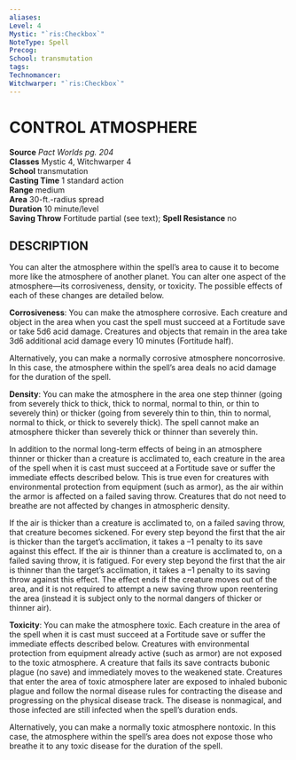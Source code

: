 ```yaml
---
aliases: 
Level: 4
Mystic: "`ris:Checkbox`"
NoteType: Spell
Precog: 
School: transmutation 
tags: 
Technomancer: 
Witchwarper: "`ris:Checkbox`"
---
```

# CONTROL ATMOSPHERE

**Source** _Pact Worlds pg. 204_  
**Classes** Mystic 4, Witchwarper 4  
**School** transmutation  
**Casting Time** 1 standard action  
**Range** medium  
**Area** 30-ft.-radius spread  
**Duration** 10 minute/level  
**Saving Throw** Fortitude partial (see text); **Spell Resistance** no

## DESCRIPTION

You can alter the atmosphere within the spell’s area to cause it to become more like the atmosphere of another planet. You can alter one aspect of the atmosphere—its corrosiveness, density, or toxicity. The possible effects of each of these changes are detailed below.

**Corrosiveness**: You can make the atmosphere corrosive. Each creature and object in the area when you cast the spell must succeed at a Fortitude save or take 5d6 acid damage. Creatures and objects that remain in the area take 3d6 additional acid damage every 10 minutes (Fortitude half).

Alternatively, you can make a normally corrosive atmosphere noncorrosive. In this case, the atmosphere within the spell’s area deals no acid damage for the duration of the spell.

**Density**: You can make the atmosphere in the area one step thinner (going from severely thick to thick, thick to normal, normal to thin, or thin to severely thin) or thicker (going from severely thin to thin, thin to normal, normal to thick, or thick to severely thick). The spell cannot make an atmosphere thicker than severely thick or thinner than severely thin.

In addition to the normal long-term effects of being in an atmosphere thinner or thicker than a creature is acclimated to, each creature in the area of the spell when it is cast must succeed at a Fortitude save or suffer the immediate effects described below. This is true even for creatures with environmental protection from equipment (such as armor), as the air within the armor is affected on a failed saving throw. Creatures that do not need to breathe are not affected by changes in atmospheric density.

If the air is thicker than a creature is acclimated to, on a failed saving throw, that creature becomes sickened. For every step beyond the first that the air is thicker than the target’s acclimation, it takes a –1 penalty to its save against this effect. If the air is thinner than a creature is acclimated to, on a failed saving throw, it is fatigued. For every step beyond the first that the air is thinner than the target’s acclimation, it takes a –1 penalty to its saving throw against this effect. The effect ends if the creature moves out of the area, and it is not required to attempt a new saving throw upon reentering the area (instead it is subject only to the normal dangers of thicker or thinner air).

**Toxicity**: You can make the atmosphere toxic. Each creature in the area of the spell when it is cast must succeed at a Fortitude save or suffer the immediate effects described below. Creatures with environmental protection from equipment already active (such as armor) are not exposed to the toxic atmosphere. A creature that fails its save contracts bubonic plague (no save) and immediately moves to the weakened state. Creatures that enter the area of toxic atmosphere later are exposed to inhaled bubonic plague and follow the normal disease rules for contracting the disease and progressing on the physical disease track. The disease is nonmagical, and those infected are still infected when the spell’s duration ends.

Alternatively, you can make a normally toxic atmosphere nontoxic. In this case, the atmosphere within the spell’s area does not expose those who breathe it to any toxic disease for the duration of the spell.